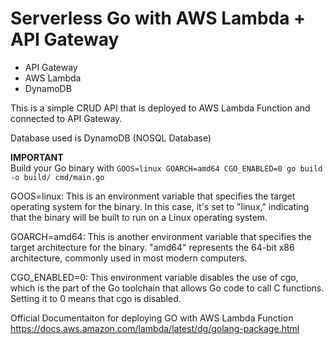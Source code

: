 # Serverless Go with AWS Lambda + API Gateway
- API Gateway
- AWS Lambda
- DynamoDB

This is a simple CRUD API that is deployed to AWS Lambda Function and connected to API Gateway.

Database used is DynamoDB (NOSQL Database)

**IMPORTANT**<br>
Build your Go binary with `GOOS=linux GOARCH=amd64 CGO_ENABLED=0 go build -o build/ cmd/main.go`

GOOS=linux: This is an environment variable that specifies the target operating system for the binary. In this case, it's set to "linux," indicating that the binary will be built to run on a Linux operating system.

GOARCH=amd64: This is another environment variable that specifies the target architecture for the binary. "amd64" represents the 64-bit x86 architecture, commonly used in most modern computers.

CGO_ENABLED=0: This environment variable disables the use of cgo, which is the part of the Go toolchain that allows Go code to call C functions. Setting it to 0 means that cgo is disabled.

Official Documentaiton for deploying GO with AWS Lambda Function
https://docs.aws.amazon.com/lambda/latest/dg/golang-package.html